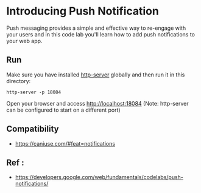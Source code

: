 # Introducing Push Notification

Push messaging provides a simple and effective way to re-engage with your users and in this code lab you'll learn how to add push notifications to your web app.

## Run

Make sure you have installed [http-server](https://www.npmjs.com/package/http-server) globally and then run it in this directory:

```
http-server -p 18084
```

Open your browser and access [http://localhost:18084](http://localhost:18084) (Note: http-server can be configured to start on a different port)

## Compatibility

- https://caniuse.com/#feat=notifications

## Ref :

- https://developers.google.com/web/fundamentals/codelabs/push-notifications/
